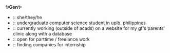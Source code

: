 <table>
<tr><b>✨Gen✨</b></tr>
<tr>
<ul>
  <li>:: she/they/he</li>
  <li>:: undergraduate computer science student in uplb, philippines</li>
  <li>:: currently working (outside of acads) on a website for my gf's parents' clinic along with a database</li>
  <li>:: open for parttime / freelance work</li>
  <li>:: finding companies for internship</li>
</ul>
</tr>
</table>
<!--
**energenski-work/energenski-work** is a ✨ _special_ ✨ repository because its `README.md` (this file) appears on your GitHub profile.

Here are some ideas to get you started:

- 🔭 I’m currently working on ...
- 🌱 I’m currently learning ...
- 👯 I’m looking to collaborate on ...
- 🤔 I’m looking for help with ...
- 💬 Ask me about ...
- 📫 How to reach me: ...
- 😄 Pronouns: ...
- ⚡ Fun fact: ...
-->
